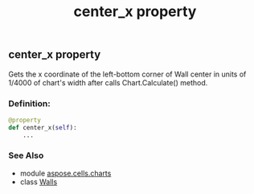 ﻿---
title: center_x property
second_title: Aspose.Cells for Python via .NET API References
description: 
type: docs
weight: 80
url: /aspose.cells.charts/walls/center_x/
is_root: false
---

## center_x property


Gets the x coordinate of the left-bottom corner of Wall center in units of 1/4000 of chart's width after calls Chart.Calculate() method.
### Definition:
```python
@property
def center_x(self):
    ...
```

### See Also
* module [aspose.cells.charts](../../)
* class [Walls](/cells/python-net/aspose.cells.charts/walls)
